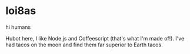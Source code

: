 # loi8as

hi humans

Hubot here, I like  Node.js and Coffeescript (that's what I'm made of!).
I've had tacos on the moon and find them far superior to Earth tacos.
